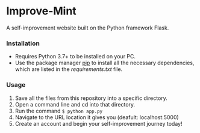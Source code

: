 # Improve-Mint
A self-improvement website built on the Python framework Flask.

### Installation
* Requires Python 3.7+ to be installed on your PC.
* Use the package manager [pip](https://pip.pypa.io/en/stable/) to install all the necessary dependencies, which are listed in the _requirements.txt_ file.

### Usage
1. Save all the files from this repository into a specific directory.
2. Open a command line and cd into that directory.
3. Run the command `$ python app.py`
4. Navigate to the URL location it gives you (deafult: localhost:5000)
5. Create an account and begin your self-improvement journey today!
